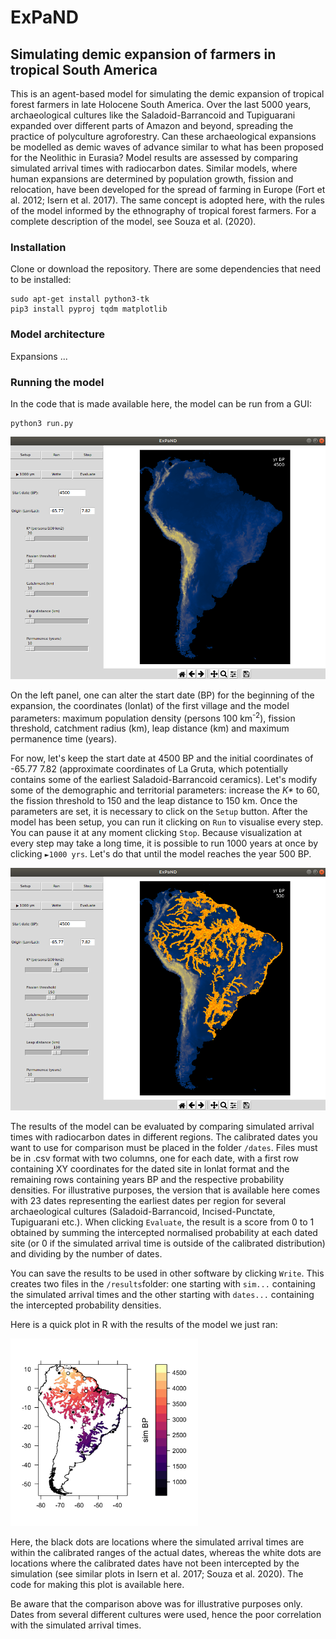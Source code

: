 # ExPaND
<h2>Simulating demic expansion of farmers in tropical South America</h2>
<p>This is an agent-based model for simulating the demic expansion of tropical forest farmers in late Holocene South America. Over the last 5000 years, archaeological cultures like the Saladoid-Barrancoid and Tupiguarani expanded over different parts of Amazon and beyond, spreading the practice of polyculture agroforestry. Can these archaeological expansions be modelled as demic waves of advance similar to what has been proposed for the Neolithic in Eurasia? Model results are assessed by comparing simulated arrival times with radiocarbon dates. Similar models, where human expansions are determined by population growth, fission and relocation, have been developed for the spread of farming in Europe (Fort et al. 2012; Isern et al. 2017). The same concept is adopted here, with the rules of the model informed by the ethnography of tropical forest farmers. For a complete description of the model, see Souza et al. (2020).</p>
<h3>Installation</h3>
<p>Clone or download the repository. There are some dependencies that need to be installed:</p>
<pre><code>sudo apt-get install python3-tk
pip3 install pyproj tqdm matplotlib</pre></code>
<h3>Model architecture</h3>
<p>Expansions ...</p>
<h3>Running the model</h3>
<p>In the code that is made available here, the model can be run from a GUI:</p>
<pre><code>python3 run.py</pre></code>
<img src="img/screen.png" width=600></img>
<p>On the left panel, one can alter the start date (BP) for the beginning of the expansion, the coordinates (lonlat) of the first village and the model parameters: maximum population density (persons 100 km<sup>-2</sup>), fission threshold, catchment radius (km), leap distance (km) and maximum permanence time (years).</p>
<p>For now, let's keep the start date at 4500 BP and the initial coordinates of -65.77 7.82 (approximate coordinates of La Gruta, which potentially contains some of the earliest Saladoid-Barrancoid ceramics). Let's modify some of the demographic and territorial parameters: increase the <i>K*</i> to 60, the fission threshold to 150 and the leap distance to 150 km. Once the parameters are set, it is necessary to click on the <code>Setup</code> button. After the model has been setup, you can run it clicking on <code>Run</code> to visualise every step. You can pause it at any moment clicking <code>Stop</code>. Because visualization at every step may take a long time, it is possible to run 1000 years at once by clicking <code>►1000 yrs</code>. Let's do that until the model reaches the year 500 BP.</p>
<img src="img/result.png" width=600></img>
<p>The results of the model can be evaluated by comparing simulated arrival times with radiocarbon dates in different regions. The calibrated dates you want to use for comparison must be placed in the folder <code>/dates</code>. Files must be in .csv format with two columns, one for each date, with a first row containing XY coordinates for the dated site in lonlat format and the remaining rows containing years BP and the respective probability densities. For illustrative purposes, the version that is available here comes with 23 dates representing the earliest dates per region for several archaeological cultures (Saladoid-Barrancoid, Incised-Punctate, Tupiguarani etc.). When clicking <code>Evaluate</code>, the result is a score from 0 to 1 obtained by summing the intercepted normalised probability at each dated site (or 0 if the simulated arrival time is outside of the calibrated distribution) and dividing by the number of dates.</p>
<p>You can save the results to be used in other software by clicking <code>Write</code>. This creates two files in the <code>/results</code>folder: one starting with <code>sim...</code> containing the simulated arrival times and the other starting with <code>dates...</code> containing the intercepted probability densities.</p>
<p>Here is a quick plot in R with the results of the model we just ran:</p>
<img src="img/simplot.jpg" width=300></img>
<p>Here, the black dots are locations where the simulated arrival times are within the calibrated ranges of the actual dates, whereas the white dots are locations where the calibrated dates have not been intercepted by the simulation (see similar plots in Isern et al. 2017; Souza et al. 2020). The code for making this plot is available here.</p>
<p>Be aware that the comparison above was for illustrative purposes only. Dates from several different cultures were used, hence the poor correlation with the simulated arrival times.</p>

